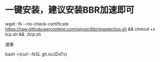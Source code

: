 # 一键安装，建议安装BBR加速即可


wget -N --no-check-certificate https://raw.githubusercontent.com/spysir/bbr/master/tcp.sh && chmod +x tcp.sh && ./tcp.sh

或者

bash <(curl -fsSL git.io/JDsTv)
